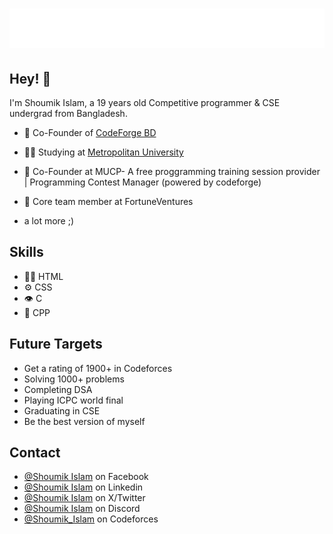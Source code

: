 <h1 align="center">
  <img src="shoumik.svg" />
</h1>

## Hey! 👋
I'm Shoumik Islam, a 19 years old Competitive programmer & CSE undergrad from Bangladesh.

- 🦔 Co-Founder of [CodeForge BD](https://www.youtube.com/@CodeforgeBD-y3k)

- 👨‍💻 Studying at [Metropolitan University](https://www.metrouni.edu.bd/)

- 🧭 Co-Founder at MUCP- A free proggramming training session provider | Programming Contest Manager (powered by codeforge)

- 👥 Core team member at FortuneVentures 

+ a lot more ;)

## Skills
- 👨‍💻 HTML
- ⚙️ CSS
- 👁️ C
- 💽 CPP

## Future Targets
- Get a rating of 1900+ in Codeforces
- Solving 1000+ problems
- Completing DSA
- Playing ICPC world final
- Graduating in CSE
- Be the best version of myself

## Contact
- [@Shoumik Islam](https://www.facebook.com/shoumik.islam.288681/) on Facebook
- [@Shoumik Islam](https://www.linkedin.com/in/shoumik-islam-bb62b5345/) on Linkedin
- [@Shoumik Islam](https://x.com/bruh___shoumik) on X/Twitter
- [@Shoumik Islam](https://discordapp.com/users/shoumik_islam) on Discord
- [@Shoumik_Islam](https://codeforces.com/profile/Shoumik_Islam) on Codeforces

